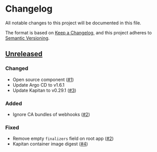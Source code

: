 # Changelog
All notable changes to this project will be documented in this file.

The format is based on [Keep a Changelog](https://keepachangelog.com/en/1.0.0/),
and this project adheres to [Semantic Versioning](https://semver.org/spec/v2.0.0.html).

## [Unreleased]
### Changed

- Open source component ([#1])
- Update Argo CD to v1.6.1
- Update Kapitan to v0.29.1 ([#3])

### Added

- Ignore CA bundles of webhooks ([#2])

### Fixed

- Remove empty `finalizers` field on root app ([#2])
- Kapitan container image digest ([#4])

[Unreleased]: https://github.com/projectsyn/component-argocd/compare/546caccdd6868a8085aaa29d9e7a159ea53ff0aa..HEAD

[#1]: https://github.com/projectsyn/component-argocd/pull/1
[#2]: https://github.com/projectsyn/component-argocd/pull/2
[#3]: https://github.com/projectsyn/component-argocd/pull/3
[#4]: https://github.com/projectsyn/component-argocd/pull/4
